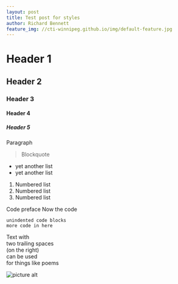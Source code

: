 ```yaml
---
layout: post
title: Test post for styles
author: Richard Bennett
feature_img: //cti-winnipeg.github.io/img/default-feature.jpg
---
```


# Header 1

## Header 2

### Header 3

#### Header 4

##### Header 5

Paragraph

> Blockquote

+ yet another list
+ yet another list

1. Numbered list
2. Numbered list
3. Numbered list

Code preface
  Now the code

~~~
unindented code blocks
more code in here
~~~

Text with  
two trailing spaces  
(on the right)  
can be used  
for things like poems  


![picture alt](//cti-winnipeg.github.io/img/default-feature.jpg "Title is optional")    